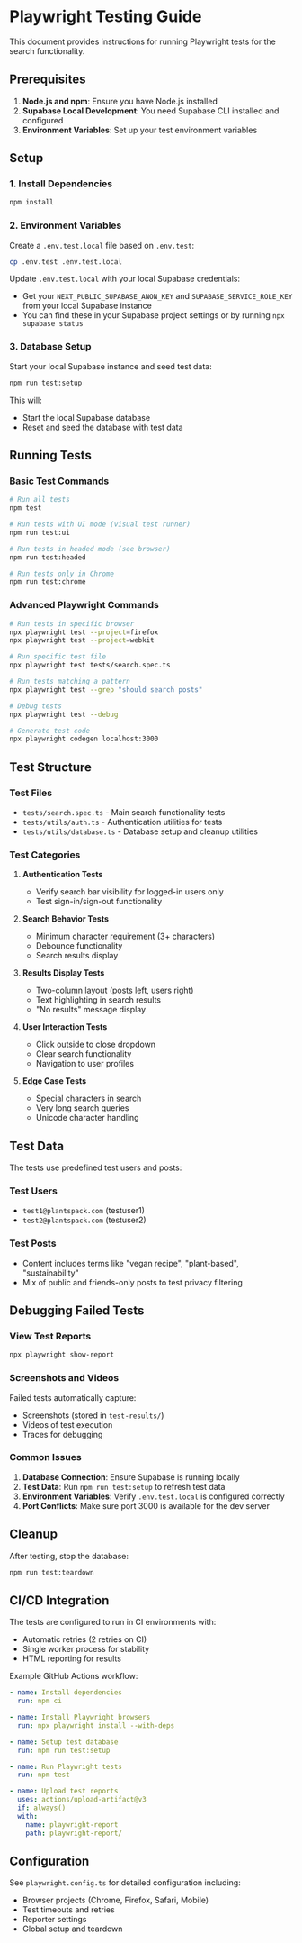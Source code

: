 # Playwright Testing Guide

This document provides instructions for running Playwright tests for the search functionality.

## Prerequisites

1. **Node.js and npm**: Ensure you have Node.js installed
2. **Supabase Local Development**: You need Supabase CLI installed and configured
3. **Environment Variables**: Set up your test environment variables

## Setup

### 1. Install Dependencies
```bash
npm install
```

### 2. Environment Variables
Create a `.env.test.local` file based on `.env.test`:
```bash
cp .env.test .env.test.local
```

Update `.env.test.local` with your local Supabase credentials:
- Get your `NEXT_PUBLIC_SUPABASE_ANON_KEY` and `SUPABASE_SERVICE_ROLE_KEY` from your local Supabase instance
- You can find these in your Supabase project settings or by running `npx supabase status`

### 3. Database Setup
Start your local Supabase instance and seed test data:
```bash
npm run test:setup
```
This will:
- Start the local Supabase database
- Reset and seed the database with test data

## Running Tests

### Basic Test Commands

```bash
# Run all tests
npm test

# Run tests with UI mode (visual test runner)
npm run test:ui

# Run tests in headed mode (see browser)
npm run test:headed

# Run tests only in Chrome
npm run test:chrome
```

### Advanced Playwright Commands

```bash
# Run tests in specific browser
npx playwright test --project=firefox
npx playwright test --project=webkit

# Run specific test file
npx playwright test tests/search.spec.ts

# Run tests matching a pattern
npx playwright test --grep "should search posts"

# Debug tests
npx playwright test --debug

# Generate test code
npx playwright codegen localhost:3000
```

## Test Structure

### Test Files
- `tests/search.spec.ts` - Main search functionality tests
- `tests/utils/auth.ts` - Authentication utilities for tests
- `tests/utils/database.ts` - Database setup and cleanup utilities

### Test Categories

1. **Authentication Tests**
   - Verify search bar visibility for logged-in users only
   - Test sign-in/sign-out functionality

2. **Search Behavior Tests**
   - Minimum character requirement (3+ characters)
   - Debounce functionality
   - Search results display

3. **Results Display Tests**
   - Two-column layout (posts left, users right)
   - Text highlighting in search results
   - "No results" message display

4. **User Interaction Tests**
   - Click outside to close dropdown
   - Clear search functionality
   - Navigation to user profiles

5. **Edge Case Tests**
   - Special characters in search
   - Very long search queries
   - Unicode character handling

## Test Data

The tests use predefined test users and posts:

### Test Users
- `test1@plantspack.com` (testuser1)
- `test2@plantspack.com` (testuser2)

### Test Posts
- Content includes terms like "vegan recipe", "plant-based", "sustainability"
- Mix of public and friends-only posts to test privacy filtering

## Debugging Failed Tests

### View Test Reports
```bash
npx playwright show-report
```

### Screenshots and Videos
Failed tests automatically capture:
- Screenshots (stored in `test-results/`)
- Videos of test execution
- Traces for debugging

### Common Issues

1. **Database Connection**: Ensure Supabase is running locally
2. **Test Data**: Run `npm run test:setup` to refresh test data
3. **Environment Variables**: Verify `.env.test.local` is configured correctly
4. **Port Conflicts**: Make sure port 3000 is available for the dev server

## Cleanup

After testing, stop the database:
```bash
npm run test:teardown
```

## CI/CD Integration

The tests are configured to run in CI environments with:
- Automatic retries (2 retries on CI)
- Single worker process for stability
- HTML reporting for results

Example GitHub Actions workflow:
```yaml
- name: Install dependencies
  run: npm ci

- name: Install Playwright browsers
  run: npx playwright install --with-deps

- name: Setup test database
  run: npm run test:setup

- name: Run Playwright tests
  run: npm test

- name: Upload test reports
  uses: actions/upload-artifact@v3
  if: always()
  with:
    name: playwright-report
    path: playwright-report/
```

## Configuration

See `playwright.config.ts` for detailed configuration including:
- Browser projects (Chrome, Firefox, Safari, Mobile)
- Test timeouts and retries
- Reporter settings
- Global setup and teardown